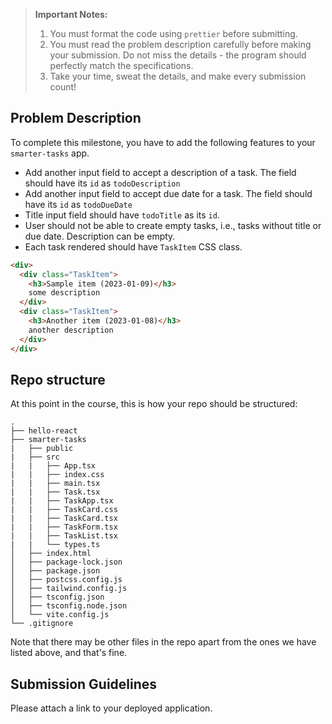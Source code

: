 > **Important Notes:**
>
> 1. You must format the code using `prettier` before submitting.
> 2. You must read the problem description carefully before making your submission. Do not miss the details - the program should perfectly match the specifications.
> 3. Take your time, sweat the details, and make every submission count!

## Problem Description

To complete this milestone, you have to add the following features to your `smarter-tasks` app.

- Add another input field to accept a description of a task. The field should have its `id` as `todoDescription`
- Add another input field to accept due date for a task. The field should have its `id` as `todoDueDate`
- Title input field should have `todoTitle` as its `id`.
- User should not be able to create empty tasks, i.e., tasks without title or due date. Description can be empty.
- Each task rendered should have `TaskItem` CSS class.

```html
<div>
  <div class="TaskItem">
    <h3>Sample item (2023-01-09)</h3>
    some description
  </div>
  <div class="TaskItem">
    <h3>Another item (2023-01-08)</h3>
    another description
  </div>
</div>
```

## Repo structure

At this point in the course, this is how your repo should be structured:

```
.
├── hello-react
├── smarter-tasks
|   ├── public
|   ├── src
|   |   ├── App.tsx
|   |   ├── index.css
|   |   ├── main.tsx
|   |   ├── Task.tsx
|   |   ├── TaskApp.tsx
|   |   ├── TaskCard.css
|   |   ├── TaskCard.tsx
|   |   ├── TaskForm.tsx
|   |   ├── TaskList.tsx
|   |   └── types.ts
│   ├── index.html
│   ├── package-lock.json
│   ├── package.json
│   ├── postcss.config.js
│   ├── tailwind.config.js
│   ├── tsconfig.json
│   ├── tsconfig.node.json
│   └── vite.config.js
└── .gitignore

```
Note that there may be other files in the repo apart from the ones we have listed above, and that's fine. 

## Submission Guidelines

Please attach a link to your deployed application.
